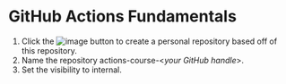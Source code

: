 # GitHub Actions Fundamentals

1) Click the ![image](https://user-images.githubusercontent.com/6599001/222930573-bc56f641-4164-45f8-854a-e199eae63a12.png) button to create a personal repository based off of this repository.
2) Name the repository actions-course-\<_your GitHub handle_\>.
3) Set the visibility to internal.


